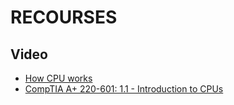 # RECOURSES

## Video
- [How CPU works](https://www.youtube.com/watch?v=cNN_tTXABUA)
- [CompTIA A+ 220-601: 1.1 - Introduction to CPUs](https://www.youtube.com/watch?v=iaui8sPWEx4)
